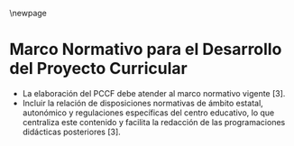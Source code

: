 \newpage

# Marco Normativo para el Desarrollo del Proyecto Curricular

*   La elaboración del PCCF debe atender al marco normativo vigente [3].
*   Incluir la relación de disposiciones normativas de ámbito estatal, autonómico y regulaciones específicas del centro educativo, lo que centraliza este contenido y facilita la redacción de las programaciones didácticas posteriores [3].
